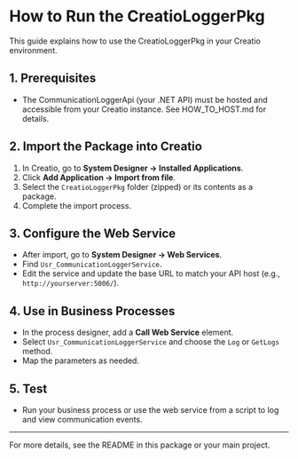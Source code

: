 # How to Run the CreatioLoggerPkg

This guide explains how to use the CreatioLoggerPkg in your Creatio environment.

## 1. Prerequisites
- The CommunicationLoggerApi (your .NET API) must be hosted and accessible from your Creatio instance. See HOW_TO_HOST.md for details.

## 2. Import the Package into Creatio
1. In Creatio, go to **System Designer → Installed Applications**.
2. Click **Add Application → Import from file**.
3. Select the `CreatioLoggerPkg` folder (zipped) or its contents as a package.
4. Complete the import process.

## 3. Configure the Web Service
- After import, go to **System Designer → Web Services**.
- Find `Usr_CommunicationLoggerService`.
- Edit the service and update the base URL to match your API host (e.g., `http://yourserver:5006/`).

## 4. Use in Business Processes
- In the process designer, add a **Call Web Service** element.
- Select `Usr_CommunicationLoggerService` and choose the `Log` or `GetLogs` method.
- Map the parameters as needed.

## 5. Test
- Run your business process or use the web service from a script to log and view communication events.

---

For more details, see the README in this package or your main project.
